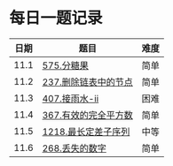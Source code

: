 # 每日一题记录

| 日期 | 题目                                                     | 难度 |
| ---- | -------------------------------------------------------- | ---- |
| 11.1 | [575.分糖果](./record/575.分糖果.md)                     | 简单 |
| 11.2 | [237.删除链表中的节点](./record/237.删除链表中的节点.md) | 简单 |
| 11.3 | [407.接雨水-ii](./record/407.接雨水-ii.md)               | 困难 |
| 11.4 | [367.有效的完全平方数](./record/367.有效的完全平方数.md) | 简单 |
| 11.5 | [1218.最长定差子序列](./record/1218.最长定差子序列.md)   | 中等 |
| 11.6 | [268.丢失的数字](./record/268.丢失的数字.md)             | 简单 |
